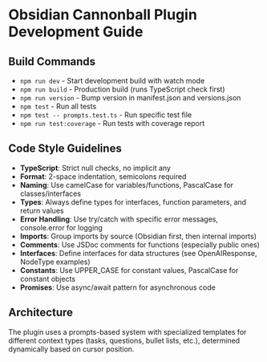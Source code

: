 # Obsidian Cannonball Plugin Development Guide

## Build Commands
- `npm run dev` - Start development build with watch mode
- `npm run build` - Production build (runs TypeScript check first)
- `npm run version` - Bump version in manifest.json and versions.json
- `npm test` - Run all tests
- `npm test -- prompts.test.ts` - Run specific test file
- `npm run test:coverage` - Run tests with coverage report

## Code Style Guidelines
- **TypeScript**: Strict null checks, no implicit any
- **Format**: 2-space indentation, semicolons required
- **Naming**: Use camelCase for variables/functions, PascalCase for classes/interfaces
- **Types**: Always define types for interfaces, function parameters, and return values
- **Error Handling**: Use try/catch with specific error messages, console.error for logging
- **Imports**: Group imports by source (Obsidian first, then internal imports)
- **Comments**: Use JSDoc comments for functions (especially public ones)
- **Interfaces**: Define interfaces for data structures (see OpenAIResponse, NodeType examples)
- **Constants**: Use UPPER_CASE for constant values, PascalCase for constant objects
- **Promises**: Use async/await pattern for asynchronous code

## Architecture
The plugin uses a prompts-based system with specialized templates for different context types (tasks, questions, bullet lists, etc.), determined dynamically based on cursor position.